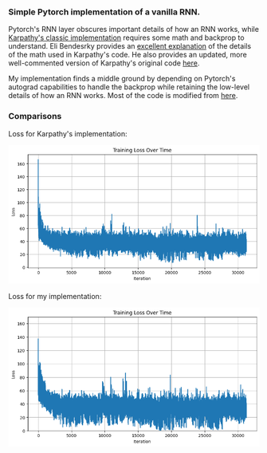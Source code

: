 ### Simple Pytorch implementation of a vanilla RNN.

Pytorch's RNN layer obscures important details of how an RNN works,
while [Karpathy's classic implementation](https://gist.github.com/karpathy/d4dee566867f8291f086) requires some math and backprop to understand. Eli Bendesrky provides an [excellent explanation](https://eli.thegreenplace.net/2018/understanding-how-to-implement-a-character-based-rnn-language-model/#footnote-reference-4) of the details of the math used in Karpathy's code. He also provides an updated, more well-commented version of Karpathy's original code [here](https://github.com/eliben/deep-learning-samples/blob/master/min-char-rnn/min-char-rnn.py).

My implementation finds a middle ground by depending on Pytorch's autograd capabilities to handle the backprop while retaining the low-level details of how an RNN works. Most of the code is modified from [here](https://gist.github.com/Dvelezs94/dc34d1947ba6d3eb77c0d70328bfe03f).

### Comparisons

Loss for Karpathy's implementation:

![Loss for Karpathy's implementation](./figures/karpathy.png)

Loss for my implementation:

![Loss for my implementation](./figures/me.png)
